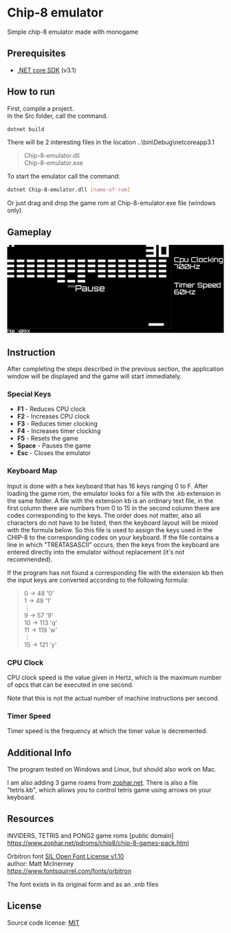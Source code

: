 # Chip-8 emulator

Simple chip-8 emulator made with monogame

## Prerequisites

* [.NET core SDK](https://dotnet.microsoft.com/download) (v3.1)

## How to run
First, compile a project.\
In the Src folder, call the command.

```bash
dotnet build
```
There will be 2 interesting files in the location ..\bin\Debug\netcoreapp3.1

>Chip-8-emulator.dll\
>Chip-8-emulator.exe

To start the emulator call the command:
```bash
dotnet Chip-8-emulator.dll [name-of-rom]
```
Or just drag and drop the game rom at Chip-8-emulator.exe file (windows only).

## Gameplay
![](images/gameplay.gif)

## Instruction
After completing the steps described in the previous section, the application window will be displayed and the game will start immediately.

### Special Keys
* __F1__ - Reduces CPU clock
* __F2__ - Increases CPU clock
* __F3__ - Reduces timer clocking
* __F4__ - Increases timer clocking
* __F5__ - Resets the game
* __Space__ - Pauses the game
* __Esc__ - Closes the emulator

### Keyboard Map

Input is done with a hex keyboard that has 16 keys ranging 0 to F. After loading the game rom, the emulator looks for a file with the .kb extension in the same folder. A file with the extension kb is an ordinary text file, in the first column there are numbers from 0 to 15 in the second column there are codes corresponding to the keys. The order does not matter, also all characters do not have to be listed, then the keyboard layout will be mixed with the formula below. So this file is used to assign the keys used in the CHIP-8 to the corresponding codes on your keyboard. If the file contains a line in which "TREATASASCII" occurs, then the keys from the keyboard are entered directly into the emulator without replacement (it's not recommended).

If the program has not found a corresponding file with the extension kb then the input keys are converted according to the following formula:
>0 -> 48 '0' \
1 -> 49 '1' \
⋮\
9 -> 57 '9' \
10 -> 113 'q' \
11 -> 119 'w' \
⋮\
15 -> 121 'y'

### CPU Clock
CPU clock speed is the value given in Hertz, which is the maximum number of opcs that can be executed in one second.

Note that this is not the actual number of machine instructions per second.

### Timer Speed
Timer speed is the frequency at which the timer value is decremented.


## Additional Info
The program tested on Windows and Linux, but should also work on Mac.

I am also adding 3 game roams from [zophar.net](https://www.zophar.net/pdroms/chip8/chip-8-games-pack.html). There is also a file "tetris.kb", which allows you to control tetris game using arrows on your keyboard.

## Resources

INVIDERS, TETRIS and PONG2 game roms [public domain]
https://www.zophar.net/pdroms/chip8/chip-8-games-pack.html

Orbitron font [SIL Open Font License v1.10](https://www.fontsquirrel.com/license/Orbitron)\
author: Matt McInerney\
https://www.fontsquirrel.com/fonts/orbitron

The font exists in its original form and as an .xnb files

## License

Source code license: [MIT](https://opensource.org/licenses/MIT)
